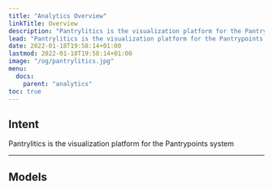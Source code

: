 ```yaml
---
title: "Analytics Overview"
linkTitle: Overview
description: "Pantrylitics is the visualization platform for the Pantrypoints system"
lead: "Pantrylitics is the visualization platform for the Pantrypoints system"
date: 2022-01-18T19:58:14+01:00
lastmod: 2022-01-18T19:58:14+01:00
image: "/og/pantrylitics.jpg"
menu:
  docs:
    parent: "analytics"    
toc: true
---
```



## Intent

Pantrylitics is the visualization platform for the Pantrypoints system


---

## Models

